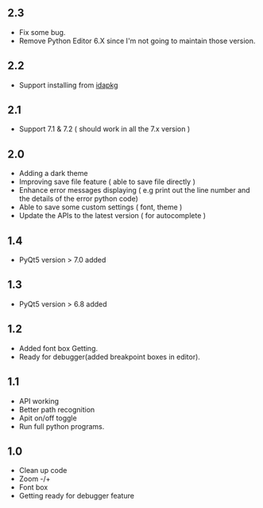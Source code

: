 ## 2.3
* Fix some bug.  
* Remove Python Editor 6.X since I'm not going to maintain those version.  

## 2.2
* Support installing from [idapkg](https://github.com/Jinmo/idapkg)

## 2.1  
* Support 7.1 & 7.2 ( should work in all the 7.x version )

## 2.0
* Adding a dark theme
* Improving save file feature ( able to save file directly )
* Enhance error messages displaying ( e.g print out the line number and the details of the error python code)
* Able to save some custom settings ( font, theme )
* Update the APIs to the latest version ( for autocomplete )

## 1.4
* PyQt5 version > 7.0 added

## 1.3
* PyQt5 version > 6.8 added

## 1.2
* Added font box Getting.
* Ready for debugger(added breakpoint boxes in editor).

## 1.1
* API working
* Better path recognition
* Apit on/off toggle
* Run full python programs.

## 1.0
* Clean up code
* Zoom -/+
* Font box
* Getting ready for debugger feature
